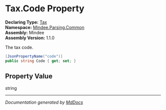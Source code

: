﻿<!--  
  <auto-generated>   
    The contents of this file were generated by a tool.  
    Changes to this file may be list if the file is regenerated  
  </auto-generated>   
-->

# Tax.Code Property

**Declaring Type:** [Tax](../index.md)  
**Namespace:** [Mindee.Parsing.Common](../../index.md)  
**Assembly:** Mindee  
**Assembly Version:** 1.1.0

The tax code.

```csharp
[JsonPropertyName("code")]
public string Code { get; set; }
```

## Property Value

string

___

*Documentation generated by [MdDocs](https://github.com/ap0llo/mddocs)*
